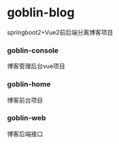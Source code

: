 # goblin-blog
springboot2+Vue2前后端分离博客项目

### goblin-console
博客管理后台vue项目

### goblin-home
博客前台项目

### goblin-web
博客后端接口
